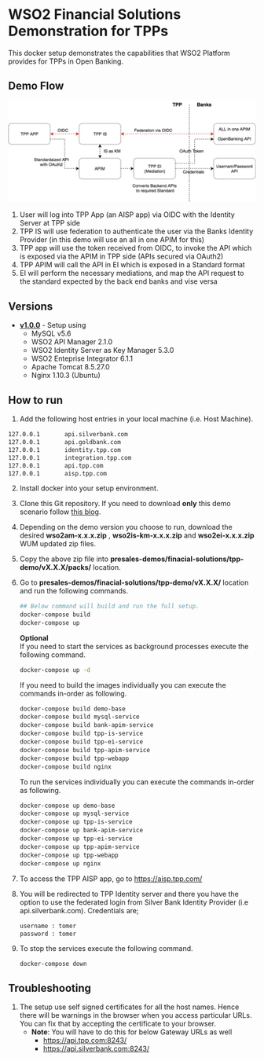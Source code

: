 # WSO2 Financial Solutions Demonstration for TPPs
This docker setup demonstrates the capabilities that WSO2 Platform provides
for TPPs in Open Banking.

## Demo Flow

![Setup Diagram](deployment.jpg?raw=true "Setup Diagram")

1. User will log into TPP App (an AISP app) via OIDC with the Identity Server at TPP side
2. TPP IS will use federation to authenticate the user via the Banks Identity Provider (in this demo will use an all in one APIM for this)
3. TPP app will use the token received from OIDC, to invoke the API which is exposed via the APIM in TPP side (APIs secured via OAuth2)
4. TPP APIM will call the API in EI which is exposed in a Standard format
5. EI will perform the necessary mediations, and map the API request to the standard expected by the back end banks and vise versa

## Versions
* [**v1.0.0**](v1.0.0) - Setup using
    - MySQL v5.6
    - WSO2 API Manager 2.1.0
    - WSO2 Identity Server as Key Manager 5.3.0
    - WSO2 Enteprise Integrator 6.1.1
    - Apache Tomcat 8.5.27.0
    - Nginx 1.10.3 (Ubuntu)

## How to run
1. Add the following host entries in your local machine (i.e. Host Machine).
```
127.0.0.1       api.silverbank.com
127.0.0.1       api.goldbank.com
127.0.0.1       identity.tpp.com
127.0.0.1       integration.tpp.com
127.0.0.1       api.tpp.com
127.0.0.1       aisp.tpp.com
```
2. Install docker into your setup environment.

3. Clone this Git repository. If you need to download **only** this demo scenario follow [this blog](http://amalg-blogs.blogspot.com/2017/12/github-clone-only-sub-directory-of.html).

4. Depending on the demo version you choose to run, download the desired **wso2am-x.x.x.zip** , **wso2is-km-x.x.x.zip** and **wso2ei-x.x.x.zip** WUM updated zip files.

5. Copy the above zip file into **presales-demos/finacial-solutions/tpp-demo/vX.X.X/packs/** location.

6. Go to **presales-demos/finacial-solutions/tpp-demo/vX.X.X/** location and run the following commands.
    ```bash
    ## Below command will build and run the full setup.
    docker-compose build
    docker-compose up
    ```
    **Optional**  
    If you need to start the services as background processes execute the following command.
    ```bash
    docker-compose up -d
    ```
    If you need to build the images individually you can execute the commands in-order as following.
    ```bash
    docker-compose build demo-base
    docker-compose build mysql-service
    docker-compose build bank-apim-service
    docker-compose build tpp-is-service
    docker-compose build tpp-ei-service
    docker-compose build tpp-apim-service
    docker-compose build tpp-webapp
    docker-compose build nginx
    ```
    To run the services individually you can execute the commands in-order as following.
    ```bash
    docker-compose up demo-base
    docker-compose up mysql-service
    docker-compose up tpp-is-service
    docker-compose up bank-apim-service
    docker-compose up tpp-ei-service
    docker-compose up tpp-apim-service
    docker-compose up tpp-webapp
    docker-compose up nginx
    ```
7. To access the TPP AISP app, go to https://aisp.tpp.com/

8. You will be redirected to TPP Identity server and there you have the option to use the federated login from 
    Silver Bank Identity Provider (i.e api.silverbank.com). Credentials are;
    ```
    username : tomer
    password : tomer
    ```
9. To stop the services execute the following command.
    ```bash
    docker-compose down
    ```

## Troubleshooting

1. The setup use self signed certificates for all the host names. Hence there will be warnings in the browser when you 
access particular URLs. You can fix that by accepting the certificate to your browser.
    - **Note**: You will have to do this for below Gateway URLs as well
      - https://api.tpp.com:8243/
      - https://api.silverbank.com:8243/

